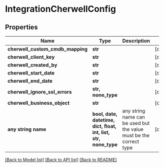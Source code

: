 # IntegrationCherwellConfig


## Properties
Name | Type | Description | Notes
------------ | ------------- | ------------- | -------------
**cherwell_custom_cmdb_mapping** | **str** |  | [optional] 
**cherwell_client_key** | **str** |  | [optional] 
**cherwell_created_by** | **str** |  | [optional] 
**cherwell_start_date** | **str** |  | [optional] 
**cherwell_end_date** | **str** |  | [optional] 
**cherwell_ignore_ssl_errors** | **str, none_type** |  | [optional] 
**cherwell_business_object** | **str** |  | [optional] 
**any string name** | **bool, date, datetime, dict, float, int, list, str, none_type** | any string name can be used but the value must be the correct type | [optional]

[[Back to Model list]](../README.md#documentation-for-models) [[Back to API list]](../README.md#documentation-for-api-endpoints) [[Back to README]](../README.md)


